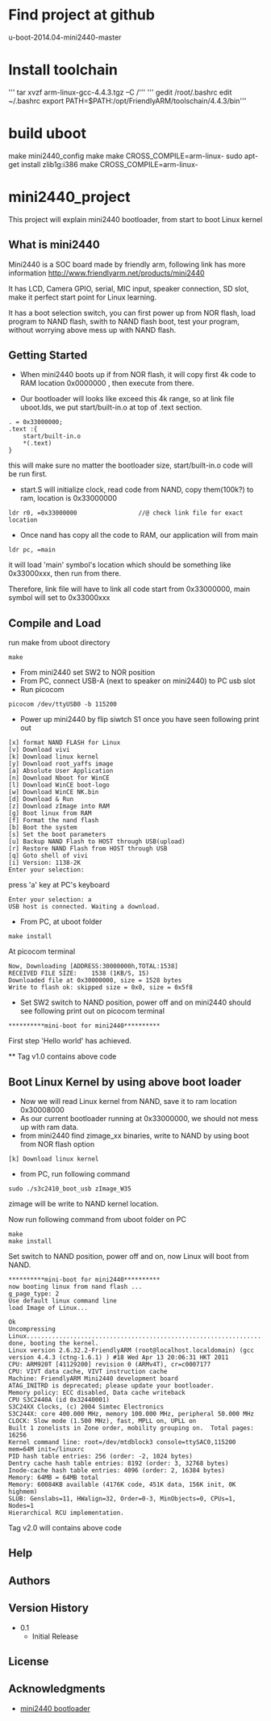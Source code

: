 # Find project at github
u-boot-2014.04-mini2440-master

# Install toolchain 
'''  tar xvzf arm-linux-gcc-4.4.3.tgz –C /'''
''' gedit /root/.bashrc
  edit ~/.bashrc
  export PATH=$PATH:/opt/FriendlyARM/toolschain/4.4.3/bin'''
  
# build uboot
  make mini2440_config
  make
  make CROSS_COMPILE=arm-linux-
  sudo apt-get install zlib1g:i386
  make CROSS_COMPILE=arm-linux-

# mini2440_project

This project will explain mini2440 bootloader, from start to boot Linux kernel

## What is mini2440
Mini2440 is a SOC board made by friendly arm, following link has more information
http://www.friendlyarm.net/products/mini2440

It has LCD, Camera GPIO, serial, MIC input, speaker connection, SD slot, make it perfect start point for Linux learning.

It has a boot selection switch, you can first power up from NOR flash, load program to NAND flash, swith to NAND flash boot, test your program, without worrying above mess up with NAND flash.


## Getting Started

* When mini2440 boots up if from NOR flash, it will copy first 4k code to RAM location 0x0000000
, then execute from there.

* Our bootloader will looks like exceed this 4k range, so at link file uboot.lds, we put start/built-in.o at top of .text section.

```
. = 0x33000000;
.text :{
	start/built-in.o
	*(.text)
}	
```

this will make sure no matter the bootloader size, start/built-in.o code will be run first.

* start.S will initialize clock, read code from NAND, copy them(100k?) to ram, location is 0x33000000

```
ldr r0, =0x33000000					//@ check link file for exact location
```

* Once nand has copy all the code to RAM, our application will from main
```
ldr pc, =main
```
it will load 'main' symbol's location which should be something like 0x33000xxx, then run from there.

Therefore, link file will have to link all code start from 0x33000000, main symbol will set to 0x33000xxx

## Compile and Load
run make from uboot directory
```
make
```
* From mini2440 set SW2 to NOR position
* From PC, connect USB-A (next to speaker on mini2440) to PC usb slot
* Run picocom
```
picocom /dev/ttyUSB0 -b 115200
```
* Power up mini2440 by flip siwtch S1
once you have seen following print out
```##### FriendlyARM BIOS 2.0 for 2440 #####
[x] format NAND FLASH for Linux
[v] Download vivi 
[k] Download linux kernel 
[y] Download root_yaffs image 
[a] Absolute User Application
[n] Download Nboot for WinCE 
[l] Download WinCE boot-logo
[w] Download WinCE NK.bin 
[d] Download & Run 
[z] Download zImage into RAM 
[g] Boot linux from RAM 
[f] Format the nand flash 
[b] Boot the system 
[s] Set the boot parameters 
[u] Backup NAND Flash to HOST through USB(upload) 
[r] Restore NAND Flash from HOST through USB 
[q] Goto shell of vivi 
[i] Version: 1138-2K
Enter your selection:
```
press 'a' key at PC's keyboard

```
Enter your selection: a
USB host is connected. Waiting a download.
```
* From PC, at uboot folder

```
make install
```
At picocom terminal
```
Now, Downloading [ADDRESS:30000000h,TOTAL:1538]
RECEIVED FILE SIZE:    1538 (1KB/S, 1S)
Downloaded file at 0x30000000, size = 1528 bytes
Write to flash ok: skipped size = 0x0, size = 0x5f8
```
* Set SW2 switch to NAND position, power off and on mini2440
should see following print out on picocom terminal

```
**********mini-boot for mini2440**********
```
First step 'Hello world' has achieved.

** Tag v1.0 contains above code 

## Boot Linux Kernel by using above boot loader
* Now we will read Linux kernel from NAND, save it to ram location 0x30008000
* As our current bootloader running at 0x33000000, we should not mess up with ram data.
* from mini2440 find zimage_xx binaries, write to NAND by using boot from NOR flash option
```
[k] Download linux kernel 
```
* from PC, run following command

```
sudo ./s3c2410_boot_usb zImage_W35 
```
zimage will be write to NAND kernel location.

Now run following command from uboot folder on PC
```
make
make install
```
Set switch to NAND position, power off and on, now Linux will boot from NAND.

```
**********mini-boot for mini2440**********
now booting linux from nand flash ...
g_page_type: 2
Use default linux command line
load Image of Linux...

Ok
Uncompressing Linux................................................................................................................................................... done, booting the kernel.
Linux version 2.6.32.2-FriendlyARM (root@localhost.localdomain) (gcc version 4.4.3 (ctng-1.6.1) ) #18 Wed Apr 13 20:06:31 HKT 2011
CPU: ARM920T [41129200] revision 0 (ARMv4T), cr=c0007177
CPU: VIVT data cache, VIVT instruction cache
Machine: FriendlyARM Mini2440 development board
ATAG_INITRD is deprecated; please update your bootloader.
Memory policy: ECC disabled, Data cache writeback
CPU S3C2440A (id 0x32440001)
S3C24XX Clocks, (c) 2004 Simtec Electronics
S3C244X: core 400.000 MHz, memory 100.000 MHz, peripheral 50.000 MHz
CLOCK: Slow mode (1.500 MHz), fast, MPLL on, UPLL on
Built 1 zonelists in Zone order, mobility grouping on.  Total pages: 16256
Kernel command line: root=/dev/mtdblock3 console=ttySAC0,115200 mem=64M init=/linuxrc
PID hash table entries: 256 (order: -2, 1024 bytes)
Dentry cache hash table entries: 8192 (order: 3, 32768 bytes)
Inode-cache hash table entries: 4096 (order: 2, 16384 bytes)
Memory: 64MB = 64MB total
Memory: 60084KB available (4176K code, 451K data, 156K init, 0K highmem)
SLUB: Genslabs=11, HWalign=32, Order=0-3, MinObjects=0, CPUs=1, Nodes=1
Hierarchical RCU implementation.
```
Tag v2.0 will contains above code

## Help


## Authors


## Version History

* 0.1
    * Initial Release

## License


## Acknowledgments

* [mini2440 bootloader](https://blog.51cto.com/sviews/671827)
